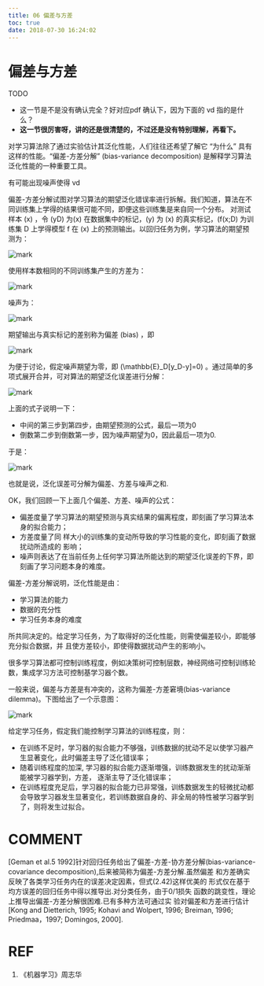 ```yaml
---
title: 06 偏差与方差
toc: true
date: 2018-07-30 16:24:02
---
```


# 偏差与方差

TODO

- 这一节是不是没有确认完全？好对应pdf 确认下，因为下面的 vd 指的是什么？
- **这一节很厉害呀，讲的还是很清楚的，不过还是没有特别理解，再看下。**




对学习算法除了通过实验估计其泛化性能，人们往往还希望了解它 “为什么” 具有这样的性能。“偏差-方差分解” (bias-variance decomposition) 是解释学习算法泛化性能的一种重要工具。

有可能出现噪声使得 vd

偏差-方差分解试图对学习算法的期望泛化错误率进行拆解。我们知道，算法在不同训练集上学得的结果很可能不同，即便这些训练集是来自同一个分布。 对测试样本 \(x\) ，令 \(yD\) 为\(x\) 在数据集中的标记，\(y\) 为 \(x\) 的真实标记，\(f(x;D\) 为训练集 D 上学得模型 f 在 \(x\) 上的预测输出。以回归任务为例，学习算法的期望预测为：

![mark](http://pacdb2bfr.bkt.clouddn.com/blog/image/180727/I61DhL34eh.png?imageslim)

使用样本数相同的不同训练集产生的方差为：


![mark](http://pacdb2bfr.bkt.clouddn.com/blog/image/180727/G5b29bd6f3.png?imageslim)

噪声为：


![mark](http://pacdb2bfr.bkt.clouddn.com/blog/image/180727/ekaKeiaJ51.png?imageslim)

期望输出与真实标记的差别称为偏差 (bias) ，即


![mark](http://pacdb2bfr.bkt.clouddn.com/blog/image/180727/lb6iE41C41.png?imageslim)

为便于讨论，假定噪声期望为零，即 \(\mathbb{E}_D[y_D-y]=0\) 。通过简单的多项式展开合并，可对算法的期望泛化误差进行分解：


![mark](http://pacdb2bfr.bkt.clouddn.com/blog/image/180727/57f444G7Ha.png?imageslim)

上面的式子说明一下：


* 中间的第三步到第四步，由期望预测的公式，最后一项为0
* 倒数第二步到倒数第一步，因为噪声期望为0，因此最后一项为0.


于是：


![mark](http://pacdb2bfr.bkt.clouddn.com/blog/image/180727/lKGk6iJ38m.png?imageslim)

也就是说，泛化误差可分解为偏差、方差与噪声之和.

OK，我们回顾一下上面几个偏差、方差、噪声的公式：




* 偏差度量了学习算法的期望预测与真实结果的偏离程度，即刻画了学习算法本身的拟合能力；
* 方差度量了同 样大小的训练集的变动所导致的学习性能的变化，即刻画了数据扰动所造成的 影响；
* 噪声则表达了在当前任务上任何学习算法所能达到的期望泛化误差的下界，即刻画了学习问题本身的难度。


偏差-方差分解说明，泛化性能是由：


* 学习算法的能力
* 数据的充分性
* 学习任务本身的难度


所共同决定的。给定学习任务，为了取得好的泛化性能，则需使偏差较小，即能够充分拟合数据，并 且使方差较小，即使得数据扰动产生的影响小。

很多学习算法都可控制训练程度，例如决策树可控制层数，神经网络可控制训练轮数，集成学习方法可控制基学习器个数。

一般来说，偏差与方差是有冲突的，这称为偏差-方差窘境(bias-variance dilemma)。下图给出了一个示意图：


![mark](http://pacdb2bfr.bkt.clouddn.com/blog/image/180727/9GcAGkiHGf.png?imageslim)

给定学习任务，假定我们能控制学习算法的训练程度，则：


* 在训练不足时，学习器的拟合能力不够强，训练数据的扰动不足以使学习器产生显著变化，此时偏差主导了泛化错误率；
* 随着训练程度的加深, 学习器的拟合能力逐渐増强，训练数据发生的扰动渐渐能被学习器学到，方差， 逐渐主导了泛化错误率；
* 在训练程度充足后，学习器的拟合能力已非常强，训练数据发生的轻微扰动都会导致学习器发生显著变化，若训练数据自身的、非全局的特性被学习器学到了，则将发生过拟合。







# COMMENT


[Geman et al.5 1992]针对回归任务给出了偏差-方差-协方差分解(bias-variance-covariance decomposition),后来被简称为偏差-方差分解.虽然偏差 和方差确实反映了各类学习任务内在的误差决定因素，但式(2.42)这样优美的 形式仅在基于均方误差的回归任务中得以推导出.对分类任务，由于0/1损失 函数的跳变性，理论上推导出偏差-方差分解很困难.已有多种方法可通过实 验对偏差和方差进行估计[Kong and Dietterich, 1995; Kohavi and Wolpert, 1996; Breiman, 1996; Priedmaa，1997; Domingos, 2000].



# REF

1. 《机器学习》周志华
